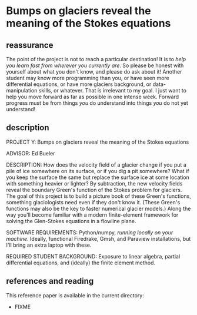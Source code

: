 # Bumps on glaciers reveal the meaning of the Stokes equations


## reassurance

The point of the project is not to reach a particular destination!  It is to _help you learn fast from wherever you currently are_.  So please be honest with yourself about what you don't know, and please do ask about it!  Another student may know more programming than you, or have seen more differential equations, or have more glaciers background, or data-manipulation skills, or whatever.  That is irrelevant to my goal.  I just want to help you move forward as far as possible in one intense week.  Forward progress must be from things _you_ do understand into things _you_ do not yet understand!


## description

PROJECT Y: Bumps on glaciers reveal the meaning of the Stokes equations

ADVISOR: Ed Bueler

DESCRIPTION: How does the velocity field of a glacier change if you put a pile of ice somewhere on its surface, or if you dig a pit somewhere?  What if you keep the surface the same but replace the surface ice at some location with something heavier or lighter?  By subtraction, the new velocity fields reveal the boundary Green's function of the Stokes problem for glaciers.  The goal of this project is to build a picture book of these Green's functions, something glaciologists need even if they don't know it.  (These Green's functions may also be the key to faster numerical glacier models.)  Along the way you'll become familiar with a modern finite-element framework for solving the Glen-Stokes equations in a flowline plane.

SOFTWARE REQUIREMENTS: Python/numpy, _running locally on your machine_.  Ideally, functional Firedrake, Gmsh, and Paraview installations, but I'll bring an extra laptop with these.

REQUIRED STUDENT BACKGROUND: Exposure to linear algebra, partial differential equations, and (ideally) the finite element method.


## references and reading

This reference paper is available in the current directory:

  * FIXME
